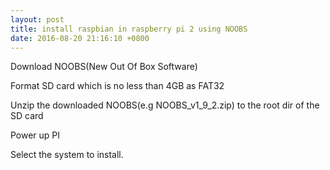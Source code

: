 ```yaml
---
layout: post
title: install raspbian in raspberry pi 2 using NOOBS
date: 2016-08-20 21:16:10 +0800
---
```


Download NOOBS(New Out Of Box Software)

Format SD card which is no less than 4GB as FAT32

Unzip the downloaded NOOBS(e.g NOOBS_v1_9_2.zip) to the root dir of the SD card

Power up PI

Select the system to install.
